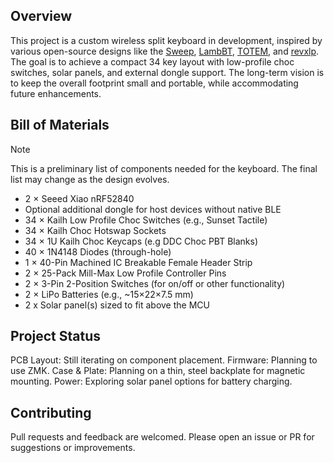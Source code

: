 ## Overview

This project is a custom wireless split keyboard in development, inspired by various open-source designs like the [Sweep](https://github.com/davidphilipbarr/Sweep/), [LambBT](https://github.com/johnlamb/LambBT), [TOTEM](https://github.com/GEIGEIGEIST/TOTEM), and [revxlp](https://gitlab.com/lpgalaxy/revxlp). The goal is to achieve a compact 34 key layout with low-profile choc switches, solar panels, and external dongle support. The long-term vision is to keep the overall footprint small and portable, while accommodating future enhancements.

## Bill of Materials

> [!NOTE]
> This is a preliminary list of components needed for the keyboard. The final list may change as the design evolves.

- 2 × Seeed Xiao nRF52840
- Optional additional dongle for host devices without native BLE
- 34 × Kailh Low Profile Choc Switches (e.g., Sunset Tactile)
- 34 × Kailh Choc Hotswap Sockets
- 34 × 1U Kailh Choc Keycaps (e.g DDC Choc PBT Blanks)
- 40 × 1N4148 Diodes (through-hole)
- 1 × 40-Pin Machined IC Breakable Female Header Strip
- 2 × 25-Pack Mill-Max Low Profile Controller Pins
- 2 × 3-Pin 2-Position Switches (for on/off or other functionality)
- 2 × LiPo Batteries (e.g., ~15×22×7.5 mm)
- 2 x Solar panel(s) sized to fit above the MCU

## Project Status

PCB Layout: Still iterating on component placement.
Firmware: Planning to use ZMK.
Case & Plate: Planning on a thin, steel backplate for magnetic mounting.
Power: Exploring solar panel options for battery charging.

## Contributing

Pull requests and feedback are welcomed. Please open an issue or PR for suggestions or improvements.
